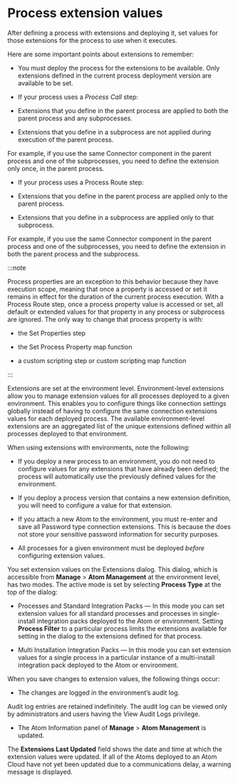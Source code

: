 # Process extension values

<head>
  <meta name="guidename" content="Integration"/>
  <meta name="context" content="GUID-dbeaad2d-8d6a-462b-9e84-71d50a0533bb"/>
</head>


After defining a process with extensions and deploying it, set values for those extensions for the process to use when it executes.

Here are some important points about extensions to remember:

-   You must deploy the process for the extensions to be available. Only extensions defined in the current process deployment version are available to be set.

-   If your process uses a *Process Call* step:

-   Extensions that you define in the parent process are applied to both the parent process and any subprocesses.

-   Extensions that you define in a subprocess are not applied during execution of the parent process.

For example, if you use the same Connector component in the parent process and one of the subprocesses, you need to define the extension only once, in the parent process.

-   If your process uses a Process Route step:

-   Extensions that you define in the parent process are applied only to the parent process.

-   Extensions that you define in a subprocess are applied only to that subprocess.

For example, if you use the same Connector component in the parent process and one of the subprocesses, you need to define the extension in both the parent process and the subprocess.

:::note

Process properties are an exception to this behavior because they have execution scope, meaning that once a property is accessed or set it remains in effect for the duration of the current process execution. With a Process Route step, once a process property value is accessed or set, all default or extended values for that property in any process or subprocess are ignored. The only way to change that process property is with:

-   the Set Properties step

-   the Set Process Property map function

-   a custom scripting step or custom scripting map function

:::


Extensions are set at the environment level. Environment-level extensions allow you to manage extension values for all processes deployed to a given environment. This enables you to configure things like connection settings globally instead of having to configure the same connection extensions values for each deployed process. The available environment-level extensions are an aggregated list of the unique extensions defined within all processes deployed to that environment.

When using extensions with environments, note the following:

-   If you deploy a new process to an environment, you do not need to configure values for any extensions that have already been defined; the process will automatically use the previously defined values for the environment.

-   If you deploy a process version that contains a new extension definition, you will need to configure a value for that extension.

-   If you attach a new Atom to the environment, you must re-enter and save all Password type connection extensions. This is because the does not store your sensitive password information for security purposes.

-   All processes for a given environment must be deployed *before* configuring extension values.


You set extension values on the Extensions dialog. This dialog, which is accessible from **Manage** \> **Atom Management** at the environment level, has two modes. The active mode is set by selecting **Process Type** at the top of the dialog:

-   Processes and Standard Integration Packs — In this mode you can set extension values for all standard processes and processes in single-install integration packs deployed to the Atom or environment. Setting **Process Filter** to a particular process limits the extensions available for setting in the dialog to the extensions defined for that process.

-   Multi Installation Integration Packs — In this mode you can set extension values for a single process in a particular instance of a multi-install integration pack deployed to the Atom or environment.


When you save changes to extension values, the following things occur:

-   The changes are logged in the environment’s audit log.

Audit log entries are retained indefinitely. The audit log can be viewed only by administrators and users having the View Audit Logs privilege.

-   The Atom Information panel of **Manage** \> **Atom Management** is updated.

The **Extensions Last Updated** field shows the date and time at which the extension values were updated. If all of the Atoms deployed to an Atom Cloud have not yet been updated due to a communications delay, a warning message is displayed.